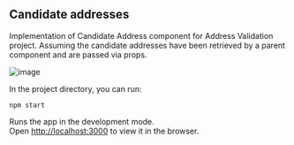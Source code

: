 ## Candidate addresses

Implementation of Candidate Address component for Address Validation project. 
Assuming the candidate addresses have been retrieved by a parent component and are passed via props.

![image](https://user-images.githubusercontent.com/67077579/220647380-1d9ac75d-e64f-4952-9444-7968e33f24ff.png)

In the project directory, you can run:

 `npm start`

Runs the app in the development mode.\
Open [http://localhost:3000](http://localhost:3000) to view it in the browser.


